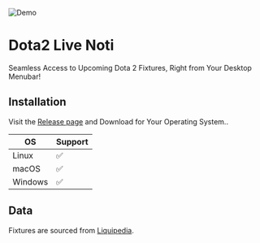 ![Demo](https://res.cloudinary.com/pyaesoneaung/image/upload/v1691251952/opensources/dota2-live-noti/demo.png)

# Dota2 Live Noti

Seamless Access to Upcoming Dota 2 Fixtures, Right from Your Desktop Menubar!

## Installation

Visit the [Release page](https://github.com/PyaeSoneAungRgn/dota2-live-noti/releases) and Download for Your Operating System..

| OS  | Support |
| ------------- | ------------- |
| Linux  | ✅ |
| macOS  | ✅ |
| Windows  | ✅ |

## Data

Fixtures are sourced from [Liquipedia](https://liquipedia.net/dota2/Liquipedia:Upcoming_and_ongoing_matches).

